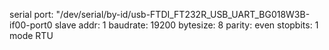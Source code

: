 serial port: "/dev/serial/by-id/usb-FTDI_FT232R_USB_UART_BG018W3B-if00-port0
slave addr: 1
baudrate: 19200
bytesize: 8
parity: even
stopbits: 1
mode RTU

